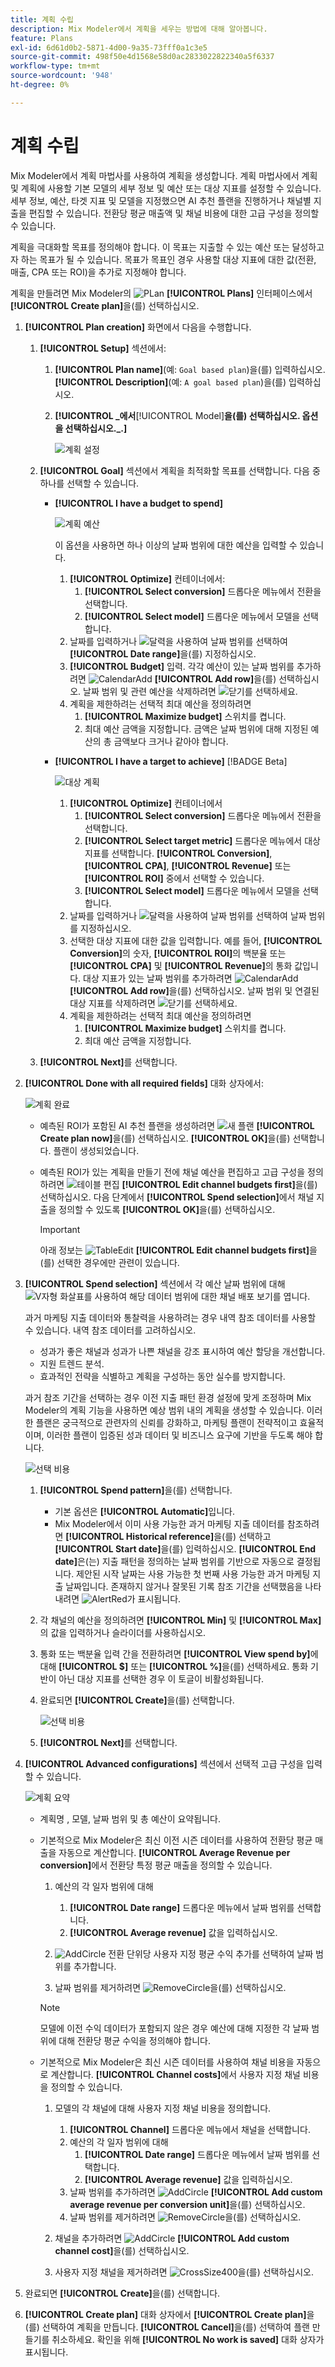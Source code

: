 ```yaml
---
title: 계획 수립
description: Mix Modeler에서 계획을 세우는 방법에 대해 알아봅니다.
feature: Plans
exl-id: 6d61d0b2-5871-4d00-9a35-73fff0a1c3e5
source-git-commit: 498f50e4d1568e58d0ac2833022822340a5f6337
workflow-type: tm+mt
source-wordcount: '948'
ht-degree: 0%

---
```



# 계획 수립

Mix Modeler에서 계획 마법사를 사용하여 계획을 생성합니다. 계획 마법사에서 계획 및 계획에 사용할 기본 모델의 세부 정보 및 예산 또는 대상 지표를 설정할 수 있습니다. 세부 정보, 예산, 타겟 지표 및 모델을 지정했으면 AI 추천 플랜을 진행하거나 채널별 지출을 편집할 수 있습니다. 전환당 평균 매출액 및 채널 비용에 대한 고급 구성을 정의할 수 있습니다.

계획을 극대화할 목표를 정의해야 합니다. 이 목표는 지출할 수 있는 예산 또는 달성하고자 하는 목표가 될 수 있습니다. 목표가 목표인 경우 사용할 대상 지표에 대한 값(전환, 매출, CPA 또는 ROI)을 추가로 지정해야 합니다.

계획을 만들려면 Mix Modeler의 ![PLan](/help/assets/icons/FileChart.svg) **[!UICONTROL Plans]** 인터페이스에서 **[!UICONTROL Create plan]**&#x200B;을(를) 선택하십시오.


1. **[!UICONTROL Plan creation]** 화면에서 다음을 수행합니다.

   1. **[!UICONTROL Setup]** 섹션에서:

      1. **[!UICONTROL Plan name]**(예: `Goal based plan`)을(를) 입력하십시오. **[!UICONTROL Description]**(예: `A goal based plan`)을(를) 입력하십시오.
      1. **[!UICONTROL _에서&#x200B;**&#x200B;[!UICONTROL Model]&#x200B;**을(를) 선택하십시오. 옵션을 선택하십시오._.]**

         ![계획 설정](/help/assets/plan-setup.png)

   1. **[!UICONTROL Goal]** 섹션에서 계획을 최적화할 목표를 선택합니다. 다음 중 하나를 선택할 수 있습니다.

      * **[!UICONTROL I have a budget to spend]**

        ![계획 예산](../assets/plan-budget.png)

        이 옵션을 사용하면 하나 이상의 날짜 범위에 대한 예산을 입력할 수 있습니다.

         1. **[!UICONTROL Optimize]** 컨테이너에서:
            1. **[!UICONTROL Select conversion]** 드롭다운 메뉴에서 전환을 선택합니다.
            1. **[!UICONTROL Select model]** 드롭다운 메뉴에서 모델을 선택합니다.
         1. 날짜를 입력하거나 ![달력](/help/assets/icons/Calendar.svg)을 사용하여 날짜 범위를 선택하여 **[!UICONTROL Date range]**&#x200B;을(를) 지정하십시오.
         1. **[!UICONTROL Budget]** 입력.
각각 예산이 있는 날짜 범위를 추가하려면 ![CalendarAdd](/help/assets/icons/CalendarAdd.svg) **[!UICONTROL Add row]**&#x200B;을(를) 선택하십시오.
날짜 범위 및 관련 예산을 삭제하려면 ![닫기](/help/assets/icons/Close.svg)를 선택하세요.
         1. 계획을 제한하려는 선택적 최대 예산을 정의하려면
            1. **[!UICONTROL Maximize budget]** 스위치를 켭니다.
            1. 최대 예산 금액을 지정합니다. 금액은 날짜 범위에 대해 지정된 예산의 총 금액보다 크거나 같아야 합니다.


      * **[!UICONTROL I have a target to achieve]** [!BADGE Beta]

        ![대상 계획](../assets/plan-target.png)

         1. **[!UICONTROL Optimize]** 컨테이너에서
            1. **[!UICONTROL Select conversion]** 드롭다운 메뉴에서 전환을 선택합니다.
            1. **[!UICONTROL Select target metric]** 드롭다운 메뉴에서 대상 지표를 선택합니다. **[!UICONTROL Conversion]**, **[!UICONTROL CPA]**, **[!UICONTROL Revenue]** 또는 **[!UICONTROL ROI]** 중에서 선택할 수 있습니다.
            1. **[!UICONTROL Select model]** 드롭다운 메뉴에서 모델을 선택합니다.
         1. 날짜를 입력하거나 ![달력](/help/assets/icons/Calendar.svg)을 사용하여 날짜 범위를 선택하여 날짜 범위를 지정하십시오.
         1. 선택한 대상 지표에 대한 값을 입력합니다. 예를 들어, **[!UICONTROL Conversion]**&#x200B;의 숫자, **[!UICONTROL ROI]**&#x200B;의 백분율 또는 **[!UICONTROL CPA]** 및 **[!UICONTROL Revenue]**&#x200B;의 통화 값입니다.
대상 지표가 있는 날짜 범위를 추가하려면 ![CalendarAdd](/help/assets/icons/CalendarAdd.svg) **[!UICONTROL Add row]**&#x200B;을(를) 선택하십시오.
날짜 범위 및 연결된 대상 지표를 삭제하려면 ![닫기](/help/assets/icons/Close.svg)를 선택하세요.
         1. 계획을 제한하려는 선택적 최대 예산을 정의하려면
            1. **[!UICONTROL Maximize budget]** 스위치를 켭니다.
            1. 최대 예산 금액을 지정합니다.


   1. **[!UICONTROL Next]**&#x200B;를 선택합니다.

1. **[!UICONTROL Done with all required fields]** 대화 상자에서:

   ![계획 완료](/help/assets/plan-done-required-fields.png)

   * 예측된 ROI가 포함된 AI 추천 플랜을 생성하려면 ![새 플랜](/help/assets/icons/NewPlan.svg) **[!UICONTROL Create plan now]**&#x200B;을(를) 선택하십시오. **[!UICONTROL OK]**&#x200B;을(를) 선택합니다. 플랜이 생성되었습니다.





   * 예측된 ROI가 있는 계획을 만들기 전에 채널 예산을 편집하고 고급 구성을 정의하려면 ![테이블 편집](/help/assets/icons/TableEdit.svg) **[!UICONTROL Edit channel budgets first]**&#x200B;을(를) 선택하십시오.  다음 단계에서 **[!UICONTROL Spend selection]**&#x200B;에서 채널 지출을 정의할 수 있도록 **[!UICONTROL OK]**&#x200B;을(를) 선택하십시오.


     >[!IMPORTANT]
     >
     >아래 정보는 ![TableEdit](/help/assets/icons/TableEdit.svg) **[!UICONTROL Edit channel budgets first]**&#x200B;을(를) 선택한 경우에만 관련이 있습니다.


1. **[!UICONTROL Spend selection]** 섹션에서 각 예산 날짜 범위에 대해 ![V자형 화살표](/help/assets/icons/ChevronRight.svg)를 사용하여 해당 데이터 범위에 대한 채널 배포 보기를 엽니다.

   과거 마케팅 지출 데이터와 통찰력을 사용하려는 경우 내역 참조 데이터를 사용할 수 있습니다. 내역 참조 데이터를 고려하십시오.

   * 성과가 좋은 채널과 성과가 나쁜 채널을 강조 표시하여 예산 할당을 개선합니다.
   * 지원 트렌드 분석.
   * 효과적인 전략을 식별하고 계획을 구성하는 동안 실수를 방지합니다.

   과거 참조 기간을 선택하는 경우 이전 지출 패턴 환경 설정에 맞게 조정하며 Mix Modeler의 계획 기능을 사용하면 예상 범위 내의 계획을 생성할 수 있습니다. 이러한 플랜은 궁극적으로 관련자의 신뢰를 강화하고, 마케팅 플랜이 전략적이고 효율적이며, 이러한 플랜이 입증된 성과 데이터 및 비즈니스 요구에 기반을 두도록 해야 합니다.

   ![선택 비용](/help/assets/plan-spend-selection.png)

   1. **[!UICONTROL Spend pattern]**&#x200B;을(를) 선택합니다.

      * 기본 옵션은 **[!UICONTROL Automatic]**&#x200B;입니다.
      * Mix Modeler에서 이미 사용 가능한 과거 마케팅 지출 데이터를 참조하려면 **[!UICONTROL Historical reference]**&#x200B;을(를) 선택하고 **[!UICONTROL Start date]**&#x200B;을(를) 입력하십시오. **[!UICONTROL End date]**&#x200B;은(는) 지출 패턴을 정의하는 날짜 범위를 기반으로 자동으로 결정됩니다. 제안된 시작 날짜는 사용 가능한 첫 번째 사용 가능한 과거 마케팅 지출 날짜입니다. 존재하지 않거나 잘못된 기록 참조 기간을 선택했음을 나타내려면 ![AlertRed](/help/assets/icons/AlertRed.svg)가 표시됩니다.

   1. 각 채널의 예산을 정의하려면 **[!UICONTROL Min]** 및 **[!UICONTROL Max]**&#x200B;의 값을 입력하거나 슬라이더를 사용하십시오.

   1. 통화 또는 백분율 입력 간을 전환하려면 **[!UICONTROL View spend by]**&#x200B;에 대해 **[!UICONTROL $]** 또는 **[!UICONTROL %]**&#x200B;을(를) 선택하세요. 통화 기반이 아닌 대상 지표를 선택한 경우 이 토글이 비활성화됩니다.

   1. 완료되면 **[!UICONTROL Create]**&#x200B;을(를) 선택합니다.

      ![선택 비용](/help/assets/plan-spend-selection.png)

   1. **[!UICONTROL Next]**&#x200B;를 선택합니다.



1. **[!UICONTROL Advanced configurations]** 섹션에서 선택적 고급 구성을 입력할 수 있습니다.

   ![계획 요약](../assets/plan-advanced-configurations.png)

   * 계획명 , 모델, 날짜 범위 및 총 예산이 요약됩니다.

   * 기본적으로 Mix Modeler은 최신 이전 시즌 데이터를 사용하여 전환당 평균 매출을 자동으로 계산합니다. **[!UICONTROL Average Revenue per conversion]**&#x200B;에서 전환당 특정 평균 매출을 정의할 수 있습니다.

      1. 예산의 각 일자 범위에 대해

         1. **[!UICONTROL Date range]** 드롭다운 메뉴에서 날짜 범위를 선택합니다.
         1. **[!UICONTROL Average revenue]** 값을 입력하십시오.

      1. ![AddCircle](/help/assets/icons/AddCircle.svg) 전환 단위당 사용자 지정 평균 수익 추가를 선택하여 날짜 범위를 추가합니다.
      1. 날짜 범위를 제거하려면 ![RemoveCircle](/help/assets/icons/RemoveCircle.svg)을(를) 선택하십시오.

     >[!NOTE]
     >
     >모델에 이전 수익 데이터가 포함되지 않은 경우 예산에 대해 지정한 각 날짜 범위에 대해 전환당 평균 수익을 정의해야 합니다.
     >

   * 기본적으로 Mix Modeler은 최신 시즌 데이터를 사용하여 채널 비용을 자동으로 계산합니다. **[!UICONTROL Channel costs]**&#x200B;에서 사용자 지정 채널 비용을 정의할 수 있습니다.

      1. 모델의 각 채널에 대해 사용자 지정 채널 비용을 정의합니다.

         1. **[!UICONTROL Channel]** 드롭다운 메뉴에서 채널을 선택합니다.
         1. 예산의 각 일자 범위에 대해
            1. **[!UICONTROL Date range]** 드롭다운 메뉴에서 날짜 범위를 선택합니다.
            1. **[!UICONTROL Average revenue]** 값을 입력하십시오.
         1. 날짜 범위를 추가하려면 ![AddCircle](/help/assets/icons/AddCircle.svg) **[!UICONTROL Add custom average revenue per conversion unit]**&#x200B;을(를) 선택하십시오.
         1. 날짜 범위를 제거하려면 ![RemoveCircle](/help/assets/icons/RemoveCircle.svg)을(를) 선택하십시오.

      1. 채널을 추가하려면 ![AddCircle](/help/assets/icons/AddCircle.svg) **[!UICONTROL Add custom channel cost]**&#x200B;을(를) 선택하십시오.
      1. 사용자 지정 채널을 제거하려면 ![CrossSize400](/help/assets/icons/CrossSize400.svg)을(를) 선택하십시오.


1. 완료되면 **[!UICONTROL Create]**&#x200B;을(를) 선택합니다.

1. **[!UICONTROL Create plan]** 대화 상자에서 **[!UICONTROL Create plan]**&#x200B;을(를) 선택하여 계획을 만듭니다. **[!UICONTROL Cancel]**&#x200B;을(를) 선택하여 플랜 만들기를 취소하세요. 확인을 위해 **[!UICONTROL No work is saved]** 대화 상자가 표시됩니다.

